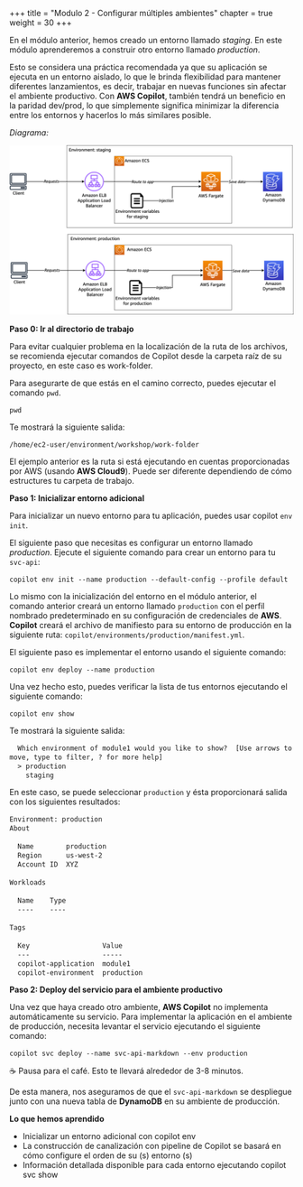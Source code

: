 +++ 
title = "Modulo 2 - Configurar múltiples ambientes" 
chapter = true 
weight = 30 
+++

En el módulo anterior, hemos creado un entorno llamado *staging*. En este módulo aprenderemos a construir otro entorno llamado *production*.

Esto se considera una práctica recomendada ya que su aplicación se ejecuta en un entorno aislado, lo que le brinda flexibilidad para mantener diferentes lanzamientos, es decir, trabajar en nuevas funciones sin afectar el ambiente productivo. Con **AWS Copilot**, también tendrá un beneficio en la paridad dev/prod, lo que simplemente significa minimizar la diferencia entre los entornos y hacerlos lo más similares posible.

*Diagrama:*

<img src="images/module-2.png" alt="drawing"/>

**Paso 0: Ir al directorio de trabajo**

Para evitar cualquier problema en la localización de la ruta de los archivos, se recomienda ejecutar comandos de Copilot desde la carpeta raíz de su proyecto, en este caso es work-folder.

Para asegurarte de que estás en el camino correcto, puedes ejecutar el comando `pwd`.

```
pwd
```

Te mostrará la siguiente salida:

```
/home/ec2-user/environment/workshop/work-folder
```

El ejemplo anterior es la ruta si está ejecutando en cuentas proporcionadas por AWS (usando **AWS Cloud9**). Puede ser diferente dependiendo de cómo estructures tu carpeta de trabajo.

**Paso 1: Inicializar entorno adicional**

Para inicializar un nuevo entorno para tu aplicación, puedes usar copilot `env init`.

El siguiente paso que necesitas es configurar un entorno llamado *production*. Ejecute el siguiente comando para crear un entorno para tu `svc-api`:

```
copilot env init --name production --default-config --profile default
```

Lo mismo con la inicialización del entorno en el módulo anterior, el comando anterior creará un entorno llamado `production` con el perfil nombrado predeterminado en su configuración de credenciales de **AWS**. **Copilot** creará el archivo de manifiesto para su entorno de producción en la siguiente ruta: `copilot/environments/production/manifest.yml`.

El siguiente paso es implementar el entorno usando el siguiente comando:

```
copilot env deploy --name production
```

Una vez hecho esto, puedes verificar la lista de tus entornos ejecutando el siguiente comando:

```
copilot env show
```

Te mostrará la siguiente salida:

```
  Which environment of module1 would you like to show?  [Use arrows to move, type to filter, ? for more help]
  > production
    staging
```

En este caso, se puede seleccionar `production` y ésta proporcionará salida con los siguientes resultados:

```
Environment: production
About

  Name        production
  Region      us-west-2
  Account ID  XYZ

Workloads

  Name    Type
  ----    ----

Tags

  Key                  Value
  ---                  -----
  copilot-application  module1
  copilot-environment  production
```

**Paso 2: Deploy del servicio para el ambiente productivo**

Una vez que haya creado otro ambiente, **AWS Copilot** no implementa automáticamente su servicio. Para implementar la aplicación en el ambiente de producción, necesita levantar el servicio ejecutando el siguiente comando:

```
copilot svc deploy --name svc-api-markdown --env production
```

☕️ Pausa para el café. Esto te llevará alrededor de 3-8 minutos.

De esta manera, nos aseguramos de que el `svc-api-markdown` se despliegue junto con una nueva tabla de **DynamoDB** en su ambiente de producción.

**Lo que hemos aprendido**

- Inicializar un entorno adicional con copilot env
- La construcción de canalización con pipeline de Copilot se basará en cómo configure el orden de su (s) entorno (s)
- Información detallada disponible para cada entorno ejecutando copilot svc show